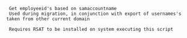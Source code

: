      Get employeeid's based on samaccountname
     Used during migration, in conjunction with export of usernames's taken from other current domain

     Requires RSAT to be installed on system executing this script
